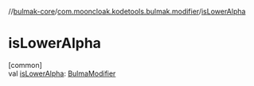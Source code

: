 //[bulmak-core](../../index.md)/[com.mooncloak.kodetools.bulmak.modifier](index.md)/[isLowerAlpha](is-lower-alpha.md)

# isLowerAlpha

[common]\
val [isLowerAlpha](is-lower-alpha.md): [BulmaModifier](-bulma-modifier/index.md)
